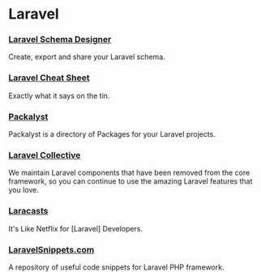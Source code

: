 # Laravel

### [Laravel Schema Designer](http://laravelsd.com/)
Create, export and share your Laravel schema.

### [Laravel Cheat Sheet](http://cheats.jesse-obrien.ca/)
Exactly what it says on the tin.

### [Packalyst](http://packalyst.com/)
Packalyst is a directory of Packages for your Laravel projects.

### [Laravel Collective](http://laravelcollective.com/)
We maintain Laravel components that have been removed from the core framework,
so you can continue to use the amazing Laravel features that you love.

### [Laracasts](https://laracasts.com/)
It's Like Netflix for [Laravel] Developers.

### [LaravelSnippets.com](http://laravelsnippets.com/)
A repository of useful code snippets for Laravel PHP framework.
